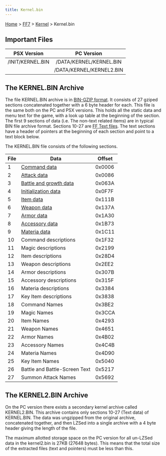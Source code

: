 ```yaml
---
title: Kernel.bin
---
```


[Home](Main%20Page.md) > [FF7](FF7.md) > [Kernel](FF7/Kernel.md) > Kernel.bin

## Important Files

|   PSX Version    |        PC Version        |
|:----------------:|:------------------------:|
| /INIT/KERNEL.BIN | /DATA/KERNEL/KERNEL.BIN  |
|                  | /DATA/KERNEL/KERNEL2.BIN |

## The KERNEL.BIN Archive

The file KERNEL.BIN archive is in [BIN-GZIP format][]. It consists of 27
gziped sections concatenated together with a 6 byte header for each.
This file is the same both on the PC and PSX versions. This holds all
the static data and menu text for the game, with a look up table at the
beginning of the section. The first 9 sections of data (i.e. The
non-text related items) are in typical BIN file archive format. Sections
10-27 are [FF Text files][]. The text sections have a header of pointers
at the beginning of each section and point to a text block below.

The KERNEL.BIN file consists of the following sections.

| File | Data                          | Offset |
|------|-------------------------------|--------|
| 1    | [Command data][]              | 0x0006 |
| 2    | [Attack data][]               | 0x0086 |
| 3    | [Battle and growth data][]    | 0x063A |
| 4    | [Initialization data][]       | 0x0F7F |
| 5    | [Item data][]                 | 0x111B |
| 6    | [Weapon data][]               | 0x137A |
| 7    | [Armor data][]                | 0x1A30 |
| 8    | [Accessory data][]            | 0x1B73 |
| 9    | [Materia data][]              | 0x1C11 |
| 10   | Command descriptions          | 0x1F32 |
| 11   | Magic descriptions            | 0x2199 |
| 12   | Item descriptions             | 0x28D4 |
| 13   | Weapon descriptions           | 0x2EE2 |
| 14   | Armor descriptions            | 0x307B |
| 15   | Accessory descriptions        | 0x315F |
| 16   | Materia descriptions          | 0x3384 |
| 17   | Key Item descriptions         | 0x3838 |
| 18   | Command Names                 | 0x3BE2 |
| 19   | Magic Names                   | 0x3CCA |
| 20   | Item Names                    | 0x4293 |
| 21   | Weapon Names                  | 0x4651 |
| 22   | Armor Names                   | 0x4B02 |
| 23   | Accessory Names               | 0x4C4B |
| 24   | Materia Names                 | 0x4D90 |
| 25   | Key Item Names                | 0x5040 |
| 26   | Battle and Battle-Screen Text | 0x5217 |
| 27   | Summon Attack Names           | 0x5692 |

## The KERNEL2.BIN Archive

On the PC version there exists a secondary kernel archive called
KERNEL2.BIN. This archive contains only sections 10-27 (Text data) of
KERNEL.BIN. The data was ungzipped from the original archive,
concatenated together, and then LZSed into a single archive with a 4
byte header giving the length of the file.

The maximum allotted storage space on the PC version for all un-LZSed
data in the kernel2.bin is 27KB (27648 bytes). This means that the total
size of the extracted files (text and pointers) must be less than this.

  [BIN-GZIP format]: Low%20level%20libraries.md#BIN-GZIP%20Type%20Archives
    "wikilink"
  [FF Text files]: ../FF%20Text.md "wikilink"
  [Command data]: ../Command%20data.md "wikilink"
  [Attack data]: ../Attack%20data.md "wikilink"
  [Battle and growth data]: ../Battle%20and%20growth%20data.md "wikilink"
  [Initialization data]: ../Character%20starting%20stats.md "wikilink"
  [Item data]: ../Item%20data.md "wikilink"
  [Weapon data]: ../Weapon%20data.md "wikilink"
  [Armor data]: ../Armor%20data.md "wikilink"
  [Accessory data]: ../Accessory%20data.md "wikilink"
  [Materia data]: ../Materia%20data.md "wikilink"
